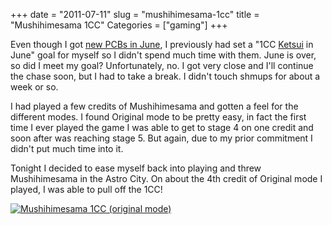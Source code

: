 +++
date = "2011-07-11"
slug = "mushihimesama-1cc"
title = "Mushihimesama 1CC"
Categories = ["gaming"]
+++

Even though I got [new PCBs in June](/posts/new-pcbs/), I previously had set a "1CC [Ketsui](http://en.wikipedia.org/wiki/Ketsui) in June" goal for myself so I didn't spend much time with them.  June is over, so did I meet my goal?  Unfortunately, no.  I got very close and I'll continue the chase soon, but I had to take a break.  I didn't touch shmups for about a week or so.  

I had played a few credits of Mushihimesama and gotten a feel for the different modes. I found Original mode to be pretty easy, in fact the first time I ever played the game I was able to get to stage 4 on one credit and soon after was reaching stage 5.  But again, due to my prior commitment I didn't put much time into it.

Tonight I decided to ease myself back into playing and threw Mushihimesama in the Astro City.  On about the 4th credit of Original mode I played, I was able to pull off the 1CC!

[![Mushihimesama 1CC (original mode)](http://farm7.static.flickr.com/6022/5924728513_1e8cf6ac22.jpg)](http://www.flickr.com/photos/wnka/5924728513/)
